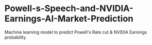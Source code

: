# Powell-s-Speech-and-NVIDIA-Earnings-AI-Market-Prediction
Machine learning model to predict Powell's Rate cut &amp; NVIDIA Earnings probability
